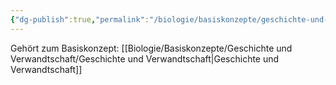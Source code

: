 ```yaml
---
{"dg-publish":true,"permalink":"/biologie/basiskonzepte/geschichte-und-verwandtschaft/einmaligkeit/"}
---
```


Gehört zum Basiskonzept: [[Biologie/Basiskonzepte/Geschichte und Verwandtschaft/Geschichte und Verwandtschaft\|Geschichte und Verwandtschaft]]